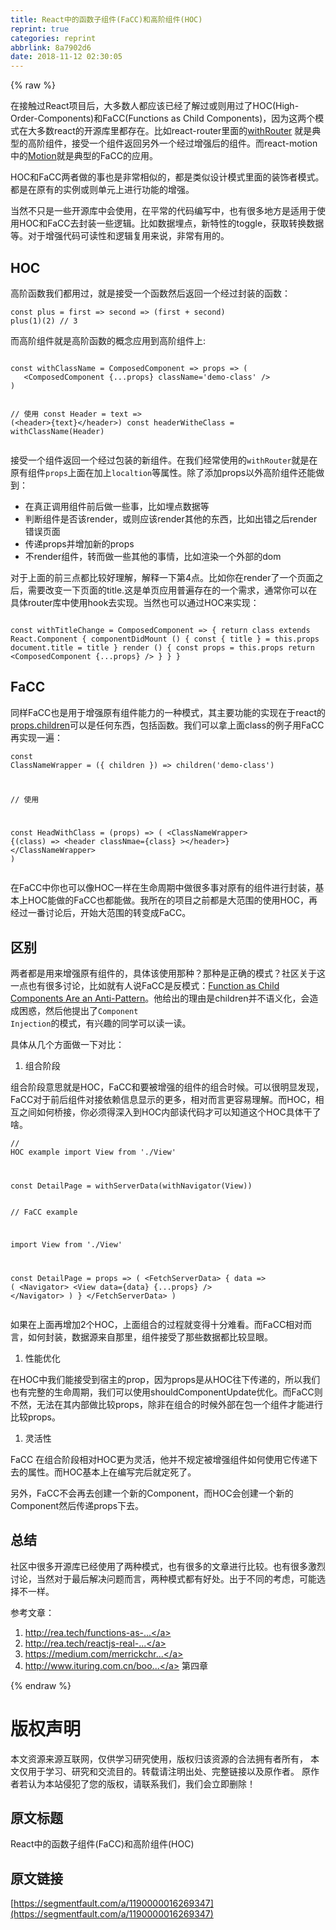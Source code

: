 ```yaml
---
title: React中的函数子组件(FaCC)和高阶组件(HOC)
reprint: true
categories: reprint
abbrlink: 8a7902d6
date: 2018-11-12 02:30:05
---
```


{% raw %}
<p>&#x5728;&#x63A5;&#x89E6;&#x8FC7;React&#x9879;&#x76EE;&#x540E;&#xFF0C;&#x5927;&#x591A;&#x6570;&#x4EBA;&#x90FD;&#x5E94;&#x8BE5;&#x5DF2;&#x7ECF;&#x4E86;&#x89E3;&#x8FC7;&#x6216;&#x5219;&#x7528;&#x8FC7;&#x4E86;HOC(High-Order-Components)&#x548C;FaCC(Functions as Child Components)&#xFF0C;&#x56E0;&#x4E3A;&#x8FD9;&#x4E24;&#x4E2A;&#x6A21;&#x5F0F;&#x5728;&#x5927;&#x591A;&#x6570;react&#x7684;&#x5F00;&#x6E90;&#x5E93;&#x91CC;&#x90FD;&#x5B58;&#x5728;&#x3002;&#x6BD4;&#x5982;react-router&#x91CC;&#x9762;&#x7684;<a href="https://github.com/ReactTraining/react-router/blob/master/packages/react-router/modules/withRouter.js#L9" rel="nofollow noreferrer">withRouter</a> &#x5C31;&#x662F;&#x5178;&#x578B;&#x7684;&#x9AD8;&#x9636;&#x7EC4;&#x4EF6;&#xFF0C;&#x63A5;&#x53D7;&#x4E00;&#x4E2A;&#x7EC4;&#x4EF6;&#x8FD4;&#x56DE;&#x53E6;&#x5916;&#x4E00;&#x4E2A;&#x7ECF;&#x8FC7;&#x589E;&#x5F3A;&#x540E;&#x7684;&#x7EC4;&#x4EF6;&#x3002;&#x800C;react-motion&#x4E2D;&#x7684;<a href="https://github.com/chenglou/react-motion/blob/master/src/Motion.js#L28" rel="nofollow noreferrer">Motion</a>&#x5C31;&#x662F;&#x5178;&#x578B;&#x7684;FaCC&#x7684;&#x5E94;&#x7528;&#x3002;</p><p>HOC&#x548C;FaCC&#x4E24;&#x8005;&#x505A;&#x7684;&#x4E8B;&#x4E5F;&#x662F;&#x975E;&#x5E38;&#x76F8;&#x4F3C;&#x7684;&#xFF0C;&#x90FD;&#x662F;&#x7C7B;&#x4F3C;&#x8BBE;&#x8BA1;&#x6A21;&#x5F0F;&#x91CC;&#x9762;&#x7684;&#x88C5;&#x9970;&#x8005;&#x6A21;&#x5F0F;&#x3002;&#x90FD;&#x662F;&#x5728;&#x539F;&#x6709;&#x7684;&#x5B9E;&#x4F8B;&#x6216;&#x5219;&#x5355;&#x5143;&#x4E0A;&#x8FDB;&#x884C;&#x529F;&#x80FD;&#x7684;&#x589E;&#x5F3A;&#x3002;</p><p>&#x5F53;&#x7136;&#x4E0D;&#x53EA;&#x662F;&#x4E00;&#x4E9B;&#x5F00;&#x6E90;&#x5E93;&#x4E2D;&#x4F1A;&#x4F7F;&#x7528;&#xFF0C;&#x5728;&#x5E73;&#x5E38;&#x7684;&#x4EE3;&#x7801;&#x7F16;&#x5199;&#x4E2D;&#xFF0C;&#x4E5F;&#x6709;&#x5F88;&#x591A;&#x5730;&#x65B9;&#x662F;&#x9002;&#x7528;&#x4E8E;&#x4F7F;&#x7528;HOC&#x548C;FaCC&#x53BB;&#x5C01;&#x88C5;&#x4E00;&#x4E9B;&#x903B;&#x8F91;&#x3002;&#x6BD4;&#x5982;&#x6570;&#x636E;&#x57CB;&#x70B9;&#xFF0C;&#x65B0;&#x7279;&#x6027;&#x7684;toggle&#xFF0C;&#x83B7;&#x53D6;&#x8F6C;&#x6362;&#x6570;&#x636E;&#x7B49;&#x3002;&#x5BF9;&#x4E8E;&#x589E;&#x5F3A;&#x4EE3;&#x7801;&#x53EF;&#x8BFB;&#x6027;&#x548C;&#x903B;&#x8F91;&#x590D;&#x7528;&#x6765;&#x8BF4;&#xFF0C;&#x975E;&#x5E38;&#x6709;&#x7528;&#x7684;&#x3002;</p><h2>HOC</h2><p>&#x9AD8;&#x9636;&#x51FD;&#x6570;&#x6211;&#x4EEC;&#x90FD;&#x7528;&#x8FC7;&#xFF0C;&#x5C31;&#x662F;&#x63A5;&#x53D7;&#x4E00;&#x4E2A;&#x51FD;&#x6570;&#x7136;&#x540E;&#x8FD4;&#x56DE;&#x4E00;&#x4E2A;&#x7ECF;&#x8FC7;&#x5C01;&#x88C5;&#x7684;&#x51FD;&#x6570;&#xFF1A;</p><pre><code class="js">const plus = first =&gt; second =&gt; (first + second)
plus(1)(2) // 3</code></pre><p>&#x800C;&#x9AD8;&#x9636;&#x7EC4;&#x4EF6;&#x5C31;&#x662F;&#x9AD8;&#x9636;&#x51FD;&#x6570;&#x7684;&#x6982;&#x5FF5;&#x5E94;&#x7528;&#x5230;&#x9AD8;&#x9636;&#x7EC4;&#x4EF6;&#x4E0A;:</p><pre><code class="js">
const withClassName = ComposedComponent =&gt; props =&gt; (
   &lt;ComposedComponent {...props} className=&apos;demo-class&apos; /&gt;
)

// &#x4F7F;&#x7528;
const Header = text =&gt; (&lt;header&gt;{text}&lt;/header&gt;)
const headerWitheClass = withClassName(Header)</code></pre><p>&#x63A5;&#x53D7;&#x4E00;&#x4E2A;&#x7EC4;&#x4EF6;&#x8FD4;&#x56DE;&#x4E00;&#x4E2A;&#x7ECF;&#x8FC7;&#x5305;&#x88C5;&#x7684;&#x65B0;&#x7EC4;&#x4EF6;&#x3002;&#x5728;&#x6211;&#x4EEC;&#x7ECF;&#x5E38;&#x4F7F;&#x7528;&#x7684;<code>withRouter</code>&#x5C31;&#x662F;&#x5728;&#x539F;&#x6709;&#x7EC4;&#x4EF6;<code>props</code>&#x4E0A;&#x9762;&#x5728;&#x52A0;&#x4E0A;<code>localtion</code>&#x7B49;&#x5C5E;&#x6027;&#x3002;&#x9664;&#x4E86;&#x6DFB;&#x52A0;props&#x4EE5;&#x5916;&#x9AD8;&#x9636;&#x7EC4;&#x4EF6;&#x8FD8;&#x80FD;&#x505A;&#x5230;&#xFF1A;</p><ul><li>&#x5728;&#x771F;&#x6B63;&#x8C03;&#x7528;&#x7EC4;&#x4EF6;&#x524D;&#x540E;&#x505A;&#x4E00;&#x4E9B;&#x4E8B;&#xFF0C;&#x6BD4;&#x5982;&#x57CB;&#x70B9;&#x6570;&#x636E;&#x7B49;</li><li>&#x5224;&#x65AD;&#x7EC4;&#x4EF6;&#x662F;&#x5426;&#x8BE5;render&#xFF0C;&#x6216;&#x5219;&#x5E94;&#x8BE5;render&#x5176;&#x4ED6;&#x7684;&#x4E1C;&#x897F;&#xFF0C;&#x6BD4;&#x5982;&#x51FA;&#x9519;&#x4E4B;&#x540E;render&#x9519;&#x8BEF;&#x9875;&#x9762;</li><li>&#x4F20;&#x9012;props&#x5E76;&#x589E;&#x52A0;&#x65B0;&#x7684;props</li><li>&#x4E0D;render&#x7EC4;&#x4EF6;&#xFF0C;&#x8F6C;&#x800C;&#x505A;&#x4E00;&#x4E9B;&#x5176;&#x4ED6;&#x7684;&#x4E8B;&#x60C5;&#xFF0C;&#x6BD4;&#x5982;&#x6E32;&#x67D3;&#x4E00;&#x4E2A;&#x5916;&#x90E8;&#x7684;dom</li></ul><p>&#x5BF9;&#x4E8E;&#x4E0A;&#x9762;&#x7684;&#x524D;&#x4E09;&#x70B9;&#x90FD;&#x6BD4;&#x8F83;&#x597D;&#x7406;&#x89E3;&#xFF0C;&#x89E3;&#x91CA;&#x4E00;&#x4E0B;&#x7B2C;4&#x70B9;&#x3002;&#x6BD4;&#x5982;&#x4F60;&#x5728;render&#x4E86;&#x4E00;&#x4E2A;&#x9875;&#x9762;&#x4E4B;&#x540E;&#xFF0C;&#x9700;&#x8981;&#x6539;&#x53D8;&#x4E00;&#x4E0B;&#x9875;&#x9762;&#x7684;title.&#x8FD9;&#x662F;&#x5355;&#x9875;&#x5E94;&#x7528;&#x666E;&#x904D;&#x5B58;&#x5728;&#x7684;&#x4E00;&#x4E2A;&#x9700;&#x6C42;&#xFF0C;&#x901A;&#x5E38;&#x4F60;&#x53EF;&#x4EE5;&#x5728;&#x5177;&#x4F53;router&#x5E93;&#x4E2D;&#x4F7F;&#x7528;hook&#x53BB;&#x5B9E;&#x73B0;&#x3002;&#x5F53;&#x7136;&#x4E5F;&#x53EF;&#x4EE5;&#x901A;&#x8FC7;HOC&#x6765;&#x5B9E;&#x73B0;&#xFF1A;</p><pre><code class="js">
const withTitleChange = ComposedComponent =&gt; {
  return class extends React.Component {
    componentDidMount () {
      const { title } = this.props
      document.title = title
    }
    render () {
      const props = this.props
      return &lt;ComposedComponent {...props} /&gt;
    }
  }
}
</code></pre><h2>FaCC</h2><p>&#x540C;&#x6837;FaCC&#x4E5F;&#x662F;&#x7528;&#x4E8E;&#x589E;&#x5F3A;&#x539F;&#x6709;&#x7EC4;&#x4EF6;&#x80FD;&#x529B;&#x7684;&#x4E00;&#x79CD;&#x6A21;&#x5F0F;&#xFF0C;&#x5176;&#x4E3B;&#x8981;&#x529F;&#x80FD;&#x7684;&#x5B9E;&#x73B0;&#x5728;&#x4E8E;react&#x7684;<a href="https://reactjs.org/docs/jsx-in-depth.html#functions-as-children" rel="nofollow noreferrer">props.children</a>&#x53EF;&#x4EE5;&#x662F;&#x4EFB;&#x4F55;&#x4E1C;&#x897F;&#xFF0C;&#x5305;&#x62EC;&#x51FD;&#x6570;&#x3002;&#x6211;&#x4EEC;&#x53EF;&#x4EE5;&#x62FF;&#x4E0A;&#x9762;class&#x7684;&#x4F8B;&#x5B50;&#x7528;FaCC&#x518D;&#x5B9E;&#x73B0;&#x4E00;&#x904D;&#xFF1A;</p><pre><code class="jsx">const ClassNameWrapper = ({ children }) =&gt; children(&apos;demo-class&apos;)

// &#x4F7F;&#x7528;

const HeadWithClass = (props) =&gt; (
  &lt;ClassNameWrapper&gt;
    {(class) =&gt; &lt;header classNmae={class} &gt;&lt;/header&gt;}
  &lt;/ClassNameWrapper&gt;
)</code></pre><p>&#x5728;FaCC&#x4E2D;&#x4F60;&#x4E5F;&#x53EF;&#x4EE5;&#x50CF;HOC&#x4E00;&#x6837;&#x5728;&#x751F;&#x547D;&#x5468;&#x671F;&#x4E2D;&#x505A;&#x5F88;&#x591A;&#x4E8B;&#x5BF9;&#x539F;&#x6709;&#x7684;&#x7EC4;&#x4EF6;&#x8FDB;&#x884C;&#x5C01;&#x88C5;&#xFF0C;&#x57FA;&#x672C;&#x4E0A;HOC&#x80FD;&#x505A;&#x7684;FaCC&#x4E5F;&#x90FD;&#x80FD;&#x505A;&#x3002;&#x6211;&#x6240;&#x5728;&#x7684;&#x9879;&#x76EE;&#x4E4B;&#x524D;&#x90FD;&#x662F;&#x5927;&#x8303;&#x56F4;&#x7684;&#x4F7F;&#x7528;HOC&#xFF0C;&#x518D;&#x7ECF;&#x8FC7;&#x4E00;&#x756A;&#x8BA8;&#x8BBA;&#x540E;&#xFF0C;&#x5F00;&#x59CB;&#x5927;&#x8303;&#x56F4;&#x7684;&#x8F6C;&#x53D8;&#x6210;FaCC&#x3002;</p><h2>&#x533A;&#x522B;</h2><p>&#x4E24;&#x8005;&#x90FD;&#x662F;&#x7528;&#x6765;&#x589E;&#x5F3A;&#x539F;&#x6709;&#x7EC4;&#x4EF6;&#x7684;&#xFF0C;&#x5177;&#x4F53;&#x8BE5;&#x4F7F;&#x7528;&#x90A3;&#x79CD;&#xFF1F;&#x90A3;&#x79CD;&#x662F;&#x6B63;&#x786E;&#x7684;&#x6A21;&#x5F0F;&#xFF1F;&#x793E;&#x533A;&#x5173;&#x4E8E;&#x8FD9;&#x4E00;&#x70B9;&#x4E5F;&#x6709;&#x5F88;&#x591A;&#x8BA8;&#x8BBA;&#xFF0C;&#x6BD4;&#x5982;&#x5C31;&#x6709;&#x4EBA;&#x8BF4;FaCC&#x662F;&#x53CD;&#x6A21;&#x5F0F;&#xFF1A;<a href="https://americanexpress.io/faccs-are-an-antipattern/" rel="nofollow noreferrer">Function as Child Components Are an Anti-Pattern</a>&#x3002;&#x4ED6;&#x7ED9;&#x51FA;&#x7684;&#x7406;&#x7531;&#x662F;children&#x5E76;&#x4E0D;&#x8BED;&#x4E49;&#x5316;&#xFF0C;&#x4F1A;&#x9020;&#x6210;&#x56F0;&#x60D1;&#xFF0C;&#x7136;&#x540E;&#x4ED6;&#x63D0;&#x51FA;&#x4E86;<code>Component Injection</code>&#x7684;&#x6A21;&#x5F0F;&#xFF0C;&#x6709;&#x5174;&#x8DA3;&#x7684;&#x540C;&#x5B66;&#x53EF;&#x4EE5;&#x8BFB;&#x4E00;&#x8BFB;&#x3002;</p><p>&#x5177;&#x4F53;&#x4ECE;&#x51E0;&#x4E2A;&#x65B9;&#x9762;&#x505A;&#x4E00;&#x4E0B;&#x5BF9;&#x6BD4;&#xFF1A;</p><ol><li>&#x7EC4;&#x5408;&#x9636;&#x6BB5;</li></ol><p>&#x7EC4;&#x5408;&#x9636;&#x6BB5;&#x610F;&#x601D;&#x5C31;&#x662F;HOC&#xFF0C;FaCC&#x548C;&#x8981;&#x88AB;&#x589E;&#x5F3A;&#x7684;&#x7EC4;&#x4EF6;&#x7684;&#x7EC4;&#x5408;&#x65F6;&#x5019;&#x3002;&#x53EF;&#x4EE5;&#x5F88;&#x660E;&#x663E;&#x53D1;&#x73B0;&#xFF0C;FaCC&#x5BF9;&#x4E8E;&#x524D;&#x540E;&#x7EC4;&#x4EF6;&#x5BF9;&#x63A5;&#x4F9D;&#x8D56;&#x4FE1;&#x606F;&#x663E;&#x793A;&#x7684;&#x66F4;&#x591A;&#xFF0C;&#x76F8;&#x5BF9;&#x800C;&#x8A00;&#x66F4;&#x5BB9;&#x6613;&#x7406;&#x89E3;&#x3002;&#x800C;HOC&#xFF0C;&#x76F8;&#x4E92;&#x4E4B;&#x95F4;&#x5982;&#x4F55;&#x6865;&#x63A5;&#xFF0C;&#x4F60;&#x5FC5;&#x987B;&#x5F97;&#x6DF1;&#x5165;&#x5230;HOC&#x5185;&#x90E8;&#x8BFB;&#x4EE3;&#x7801;&#x624D;&#x53EF;&#x4EE5;&#x77E5;&#x9053;&#x8FD9;&#x4E2A;HOC&#x5177;&#x4F53;&#x5E72;&#x4E86;&#x5565;&#x3002;</p><pre><code class="js">// HOC example
import View from &apos;./View&apos;

const DetailPage = withServerData(withNavigator(View))
</code></pre><pre><code class="js">// FaCC example

import View from &apos;./View&apos;

const DetailPage = props =&gt; (
  &lt;FetchServerData&gt;
    {
      data =&gt; (
        &lt;Navigator&gt;
          &lt;View data={data} {...props} /&gt;
        &lt;/Navigator&gt;
      )
    }
  &lt;/FetchServerData&gt;
)
</code></pre><p>&#x5982;&#x679C;&#x5728;&#x4E0A;&#x9762;&#x518D;&#x589E;&#x52A0;2&#x4E2A;HOC&#xFF0C;&#x4E0A;&#x9762;&#x7EC4;&#x5408;&#x7684;&#x8FC7;&#x7A0B;&#x5C31;&#x53D8;&#x5F97;&#x5341;&#x5206;&#x96BE;&#x770B;&#x3002;&#x800C;FaCC&#x76F8;&#x5BF9;&#x800C;&#x8A00;&#xFF0C;&#x5982;&#x4F55;&#x5C01;&#x88C5;&#xFF0C;&#x6570;&#x636E;&#x6E90;&#x6765;&#x81EA;&#x90A3;&#x91CC;&#xFF0C;&#x7EC4;&#x4EF6;&#x63A5;&#x53D7;&#x4E86;&#x90A3;&#x4E9B;&#x6570;&#x636E;&#x90FD;&#x6BD4;&#x8F83;&#x663E;&#x773C;&#x3002;</p><ol><li>&#x6027;&#x80FD;&#x4F18;&#x5316;</li></ol><p>&#x5728;HOC&#x4E2D;&#x6211;&#x4EEC;&#x80FD;&#x63A5;&#x53D7;&#x5230;&#x5BBF;&#x4E3B;&#x7684;prop&#xFF0C;&#x56E0;&#x4E3A;props&#x662F;&#x4ECE;HOC&#x5F80;&#x4E0B;&#x4F20;&#x9012;&#x7684;&#xFF0C;&#x6240;&#x4EE5;&#x6211;&#x4EEC;&#x4E5F;&#x6709;&#x5B8C;&#x6574;&#x7684;&#x751F;&#x547D;&#x5468;&#x671F;&#xFF0C;&#x6211;&#x4EEC;&#x53EF;&#x4EE5;&#x4F7F;&#x7528;shouldComponentUpdate&#x4F18;&#x5316;&#x3002;&#x800C;FaCC&#x5219;&#x4E0D;&#x7136;&#xFF0C;&#x65E0;&#x6CD5;&#x5728;&#x5176;&#x5185;&#x90E8;&#x505A;&#x6BD4;&#x8F83;props&#xFF0C;&#x9664;&#x975E;&#x5728;&#x7EC4;&#x5408;&#x7684;&#x65F6;&#x5019;&#x5916;&#x90E8;&#x5728;&#x5305;&#x4E00;&#x4E2A;&#x7EC4;&#x4EF6;&#x624D;&#x80FD;&#x8FDB;&#x884C;&#x6BD4;&#x8F83;props&#x3002;</p><ol><li>&#x7075;&#x6D3B;&#x6027;</li></ol><p>FaCC &#x5728;&#x7EC4;&#x5408;&#x9636;&#x6BB5;&#x76F8;&#x5BF9;HOC&#x66F4;&#x4E3A;&#x7075;&#x6D3B;&#xFF0C;&#x4ED6;&#x5E76;&#x4E0D;&#x89C4;&#x5B9A;&#x88AB;&#x589E;&#x5F3A;&#x7EC4;&#x4EF6;&#x5982;&#x4F55;&#x4F7F;&#x7528;&#x5B83;&#x4F20;&#x9012;&#x4E0B;&#x53BB;&#x7684;&#x5C5E;&#x6027;&#x3002;&#x800C;HOC&#x57FA;&#x672C;&#x4E0A;&#x5728;&#x7F16;&#x5199;&#x5B8C;&#x540E;&#x5C31;&#x5B9A;&#x6B7B;&#x4E86;&#x3002;</p><p>&#x53E6;&#x5916;&#xFF0C;FaCC&#x4E0D;&#x4F1A;&#x518D;&#x53BB;&#x521B;&#x5EFA;&#x4E00;&#x4E2A;&#x65B0;&#x7684;Component&#xFF0C;&#x800C;HOC&#x4F1A;&#x521B;&#x5EFA;&#x4E00;&#x4E2A;&#x65B0;&#x7684;Component&#x7136;&#x540E;&#x4F20;&#x9012;props&#x4E0B;&#x53BB;&#x3002;</p><h2>&#x603B;&#x7ED3;</h2><p>&#x793E;&#x533A;&#x4E2D;&#x5F88;&#x591A;&#x5F00;&#x6E90;&#x5E93;&#x5DF2;&#x7ECF;&#x4F7F;&#x7528;&#x4E86;&#x4E24;&#x79CD;&#x6A21;&#x5F0F;&#xFF0C;&#x4E5F;&#x6709;&#x5F88;&#x591A;&#x7684;&#x6587;&#x7AE0;&#x8FDB;&#x884C;&#x6BD4;&#x8F83;&#x3002;&#x4E5F;&#x6709;&#x5F88;&#x591A;&#x6FC0;&#x70C8;&#x8BA8;&#x8BBA;&#xFF0C;&#x5F53;&#x7136;&#x5BF9;&#x4E8E;&#x6700;&#x540E;&#x89E3;&#x51B3;&#x95EE;&#x9898;&#x800C;&#x8A00;&#xFF0C;&#x4E24;&#x79CD;&#x6A21;&#x5F0F;&#x90FD;&#x6709;&#x597D;&#x5904;&#x3002;&#x51FA;&#x4E8E;&#x4E0D;&#x540C;&#x7684;&#x8003;&#x8651;&#xFF0C;&#x53EF;&#x80FD;&#x9009;&#x62E9;&#x4E0D;&#x4E00;&#x6837;&#x3002;</p><p>&#x53C2;&#x8003;&#x6587;&#x7AE0;&#xFF1A;</p><ol><li><a href="http://rea.tech/functions-as-child-components-and-higher-order-components/" rel="nofollow noreferrer">http://rea.tech/functions-as-...</a></li><li><a href="http://rea.tech/reactjs-real-world-examples-of-higher-order-components/#the-relationship-between-hocs-and-decorator-design-pattern" rel="nofollow noreferrer">http://rea.tech/reactjs-real-...</a></li><li><a href="https://medium.com/merrickchristensen/function-as-child-components-5f3920a9ace9" rel="nofollow noreferrer">https://medium.com/merrickchr...</a></li><li><a href="http://www.ituring.com.cn/book/2007" rel="nofollow noreferrer">http://www.ituring.com.cn/boo...</a> &#x7B2C;&#x56DB;&#x7AE0;</li></ol>
{% endraw %}

# 版权声明
本文资源来源互联网，仅供学习研究使用，版权归该资源的合法拥有者所有，
本文仅用于学习、研究和交流目的。转载请注明出处、完整链接以及原作者。
原作者若认为本站侵犯了您的版权，请联系我们，我们会立即删除！

## 原文标题
React中的函数子组件(FaCC)和高阶组件(HOC)

## 原文链接
[https://segmentfault.com/a/1190000016269347](https://segmentfault.com/a/1190000016269347)

